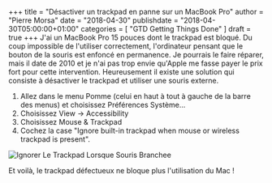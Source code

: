 +++
title      = "Désactiver un trackpad en panne sur un MacBook Pro"
author     = "Pierre Morsa"
date       = "2018-04-30"
publishdate = "2018-04-30T05:00:00+01:00" 
categories = [ "GTD Getting Things Done" ]
draft      = true
+++
J'ai un MacBook Pro 15 pouces dont le trackpad est bloqué. Du coup impossible de l'utiliser correctement, l'ordinateur pensant que le bouton de la souris est enfoncé en permanence. Je pourrais le faire réparer, mais il date de 2010 et je n'ai pas trop envie qu'Apple me fasse payer le prix fort pour cette intervention. Heureusement il existe une solution qui consiste à désactiver le trackpad et utiliser une souris externe. 

1. Allez dans le menu Pomme (celui en haut à tout à gauche de la barre des menus) et choisissez Préférences Système...
2. Choisissez View → Accessibility
3. Choisissez Mouse & Trackpad
4. Cochez la case "Ignore built-in trackpad when mouse or wireless trackpad is present".

![Ignorer Le Trackpad Lorsque Souris Branchee](/pictures/2018/04/ignorer-le-trackpad-lorsque-souris-branchee.jpg)

Et voilà, le trackpad défectueux ne bloque plus l'utilisation du Mac !
